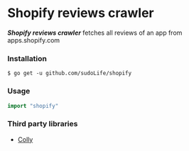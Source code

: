 Shopify reviews crawler
======
***Shopify reviews crawler*** fetches all reviews of an app from apps.shopify.com

### Installation

``` shell
$ go get -u github.com/sudoLife/shopify
```

### Usage

``` go
import "shopify"
```

### Third party libraries
* [Colly](https://github.com/gocolly/colly/)
